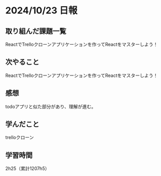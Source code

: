 # 2024/10/23 日報
## 取り組んだ課題一覧
ReactでTrelloクローンアプリケーションを作ってReactをマスターしよう！

## 次やること
ReactでTrelloクローンアプリケーションを作ってReactをマスターしよう！


## 感想
todoアプリと似た部分があり、理解が進む。


## 学んだこと
trelloクローン


## 学習時間
2h25（累計1207h5）
